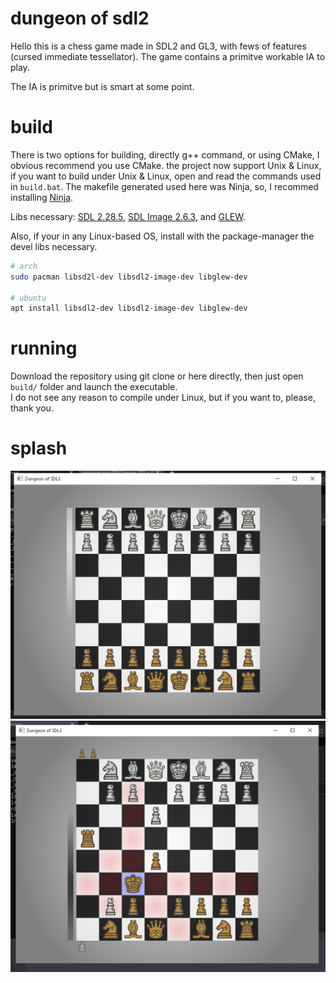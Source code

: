 # dungeon of sdl2

Hello this is a chess game made in SDL2 and GL3, with fews of features (cursed immediate tessellator).
The game contains a primitve workable IA to play.

The IA is primitve but is smart at some point.

# build

There is two options for building, directly g++ command, or using CMake, I obvious recommend you use CMake.
the project now support Unix & Linux, if you want to build under Unix & Linux, open and read the commands used in `build.bat`.
The makefile generated used here was Ninja, so, I recommed installing [Ninja](https://ninja-build.org/).

Libs necessary:
[SDL 2.28.5](https://github.com/libsdl-org/SDL/releases/tag/release-2.28.5), [SDL Image 2.6.3](https://github.com/libsdl-org/SDL_image/releases/tag/release-2.6.3), and [GLEW](https://glew.sourceforge.net/).

Also, if your in any Linux-based OS, install with the package-manager the devel libs necessary.
```sh
# arch
sudo pacman libsd2l-dev libsdl2-image-dev libglew-dev

# ubuntu
apt install libsdl2-dev libsdl2-image-dev libglew-dev
```

# running

Download the repository using git clone or here directly, then just open `build/` folder and launch the executable.  
I do not see any reason to compile under Linux, but if you want to, please, thank you. 

# splash

![Alt text](/splash/splash_gameplay_1.png?raw=true)
![Alt text](/splash/splash_gameplay_2.png?raw=true)
